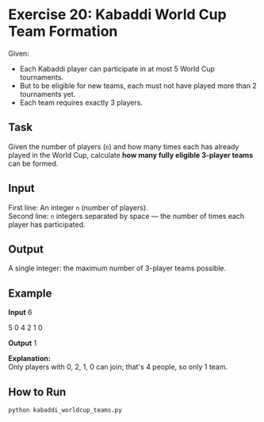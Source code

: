 # Exercise 20: Kabaddi World Cup Team Formation

Given:
- Each Kabaddi player can participate in at most 5 World Cup tournaments.
- But to be eligible for new teams, each must not have played more than 2 tournaments yet.
- Each team requires exactly 3 players.

## Task

Given the number of players (`n`) and how many times each has already played in the World Cup, calculate **how many fully eligible 3-player teams** can be formed.

## Input

First line: An integer `n` (number of players).  
Second line: `n` integers separated by space — the number of times each player has participated.

## Output

A single integer: the maximum number of 3-player teams possible.

## Example

**Input**
6

5 0 4 2 1 0

**Output**
1


**Explanation:**  
Only players with 0, 2, 1, 0 can join; that's 4 people, so only 1 team.

## How to Run

```bash
python kabaddi_worldcup_teams.py
